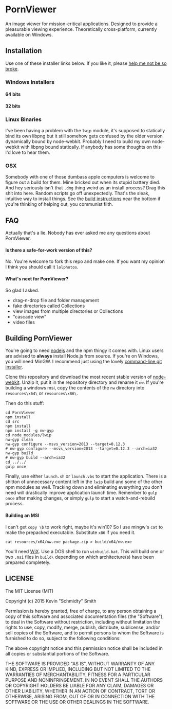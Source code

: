 # PornViewer
An image viewer for mission-critical applications. Designed to provide a pleasurable viewing
experience. Theoretically cross-platform, currently available on Windows.


## Installation
Use one of these installer links below. If you like it, please [help me not be so broke](https://www.paypal.com/cgi-bin/webscr?cmd=_donations&business=PN6C2AZTS2FP8&lc=US&currency_code=USD&bn=PP%2dDonationsBF%3abtn_donate_SM%2egif%3aNonHosted).

### Windows Installers
#### 64 bits

#### 32 bits


### Linux Binaries
I've been having a problem with the `lwip` module, it's supposed to statically bind its own libpng
but it still somehow gets confused by the older version dynamically bound by node-webkit. Probably I
need to build my own node-webkit with libpng bound statically. If anybody has some thoughts on this
I'd love to hear them.

### OSX
Somebody with one of those dumbass apple computers is welcome to figure out a build for them. Mine
bricked out when its stupid battery died. And hey seriously isn't that `.dmg` thing weird as an
install process? Drag this shit into here. Random scripts go off unexpectedly. That's the sleak,
intuitive way to install things. See the [build instructions](#building-pornviewer) near the bottom
if you're thinking of helping out, you communist filth.


## FAQ
Actually that's a lie. Nobody has ever asked me any questions about PornViewer.

#### Is there a safe-for-work version of this?
No. You're welcome to fork this repo and make one. If you want my opinion I think you should call it
`lolphotos`.

#### What's next for PornViewer?
So glad I asked.
 * drag-n-drop file and folder management
 * fake directories called Collections
 * view images from multiple directories or Collections
 * "cascade view"
 * video files


## Building PornViewer
You're going to need [nodejs](https://nodejs.org) and the npm thingy it comes with. Linux users are
advised to **always** install Node.js from source. If you're on Windows, you will need MinGW. I
recommend just using the lovely [command-line git installer](https://git-scm.com/downloads).

Clone this repository and download the most recent stable version of [node-webkit](https://github.com/nwjs/nw.js#downloads).
Unzip it, put it in the repository directory and rename it `nw`. If you're building a windows msi,
copy the contents of the `nw` directory into `resources\x64\` or `resources\x86\`.

Then do this stuff:
```shell
cd PornViewer
npm install
cd src
npm install
npm install -g nw-gyp
cd node_modules/lwip
nw-gyp clean
nw-gyp configure --msvs_version=2013 --target=0.12.3
# nw-gyp configure --msvs_version=2013 --target=0.12.3 --arch=ia32
nw-gyp build
# nw-gyp build --arch=ia32
cd ../../
gulp once
```

Finally, use either `launch.sh` or `launch.vbs` to start the application. There is a shitton of
unnecessary content left in the `lwip` build and some of the other npm modules as well. Tracking
down and eliminating everything you don't need will drastically improve application launch time.
Remember to `gulp once` after making changes, or simply `gulp` to start a watch-and-rebuild process.

#### Building an MSI
I can't get `copy \b` to work right, maybe it's win10? So I use mingw's `cat` to make the prepacked
executable. Substitute `x86` if you need it.
```shell
cat resources/x64/nw.exe package.zip > build/x64/nw.exe
```

You'll need [WiX](http://wixtoolset.org/). Use a DOS shell to run `winbuild.bat`. This will build
one or two `.msi` files in `build\` depending on which architecture(s) have been prepared
completely.


## LICENSE
The MIT License (MIT)

Copyright (c) 2015 Kevin "Schmidty" Smith

Permission is hereby granted, free of charge, to any person obtaining a copy
of this software and associated documentation files (the "Software"), to deal
in the Software without restriction, including without limitation the rights
to use, copy, modify, merge, publish, distribute, sublicense, and/or sell
copies of the Software, and to permit persons to whom the Software is
furnished to do so, subject to the following conditions:

The above copyright notice and this permission notice shall be included in all
copies or substantial portions of the Software.

THE SOFTWARE IS PROVIDED "AS IS", WITHOUT WARRANTY OF ANY KIND, EXPRESS OR
IMPLIED, INCLUDING BUT NOT LIMITED TO THE WARRANTIES OF MERCHANTABILITY,
FITNESS FOR A PARTICULAR PURPOSE AND NONINFRINGEMENT. IN NO EVENT SHALL THE
AUTHORS OR COPYRIGHT HOLDERS BE LIABLE FOR ANY CLAIM, DAMAGES OR OTHER
LIABILITY, WHETHER IN AN ACTION OF CONTRACT, TORT OR OTHERWISE, ARISING FROM,
OUT OF OR IN CONNECTION WITH THE SOFTWARE OR THE USE OR OTHER DEALINGS IN THE
SOFTWARE.

